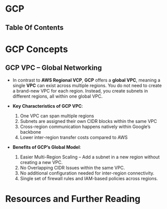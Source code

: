 # GCP

## Table Of Contents

# GCP Concepts

## GCP VPC – Global Networking

- In contrast to **AWS Regional VCP**, **GCP** offers a **global VPC**, meaning a single **VPC** can exist across multiple regions. You do not need to create a brand-new VPC for each region. Instead, you create subnets in different regions, all within one global VPC.
- **Key Characteristics of GCP VPC**:

  1.  One VPC can span multiple regions
  2.  Subnets are assigned their own CIDR blocks within the same VPC
  3.  Cross-region communication happens natively within Google’s backbone
  4.  Lower inter-region transfer costs compared to AWS

- **Benefits of GCP’s Global Model**:
  1.  Easier Multi-Region Scaling – Add a subnet in a new region without creating a new VPC.
  2.  No Overlapping CIDR Issues within the same VPC.
  3.  No additional configuration needed for inter-region connectivity.
  4.  Single set of firewall rules and IAM-based policies across regions.

# Resources and Further Reading
